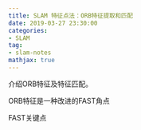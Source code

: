 ```yaml
---
title: SLAM 特征点法：ORB特征提取和匹配
date: 2019-03-27 23:30:00
categories:
- SLAM
tag:
- slam-notes
mathjax: true
---
```




介绍ORB特征及特征匹配。



ORB特征是一种改进的FAST角点



FAST关键点
